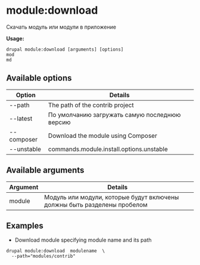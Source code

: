 # module:download
Скачать модуль или модули в приложение

**Usage:**
```
drupal module:download [arguments] [options]
mod
md
```

## Available options
Option | Details
-------|-------------
--path | The path of the contrib project
--latest | По умолчанию загружать самую последнюю версию
--composer | Download the module using Composer
--unstable | commands.module.install.options.unstable

## Available arguments
Argument | Details
---------|-------------
module | Модуль или модули, которые будут включены должны быть разделены пробелом

## Examples
* Download module specifying module name and its path
```
drupal module:download  modulename  \
  --path="modules/contrib"
```
